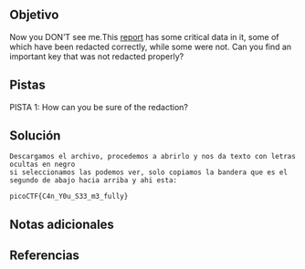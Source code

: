 ## Objetivo
Now you DON’T see me.This [report](https://artifacts.picoctf.net/c/84/Financial_Report_for_ABC_Labs.pdf) has some critical data in it, some of which have been redacted correctly, while some were not. Can you find an important key that was not redacted properly?

## Pistas
PISTA 1:
How can you be sure of the redaction?

## Solución
```
Descargamos el archivo, procedemos a abrirlo y nos da texto con letras ocultas en negro
si seleccionamos las podemos ver, solo copiamos la bandera que es el segundo de abajo hacia arriba y ahi esta:

picoCTF{C4n_Y0u_S33_m3_fully} 
```
## Notas adicionales

## Referencias
